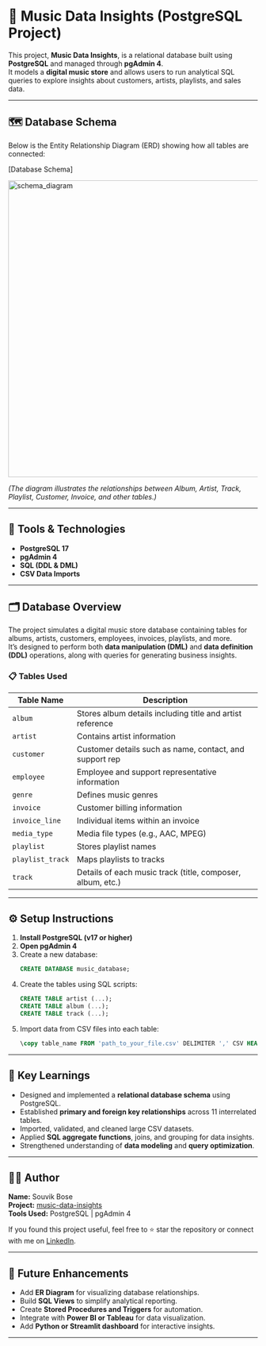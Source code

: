 # 🎵 Music Data Insights (PostgreSQL Project)

This project, **Music Data Insights**, is a relational database built using **PostgreSQL** and managed through **pgAdmin 4**.  
It models a **digital music store** and allows users to run analytical SQL queries to explore insights about customers, artists, playlists, and sales data.

---

## 🗺️ Database Schema
Below is the Entity Relationship Diagram (ERD) showing how all tables are connected:

[Database Schema]

<img width="594" height="598" alt="schema_diagram" src="https://github.com/user-attachments/assets/033a9bc1-43bc-4019-b79b-7049bf6a2cda" />


*(The diagram illustrates the relationships between Album, Artist, Track, Playlist, Customer, Invoice, and other tables.)*

---

## 🧰 Tools & Technologies

- **PostgreSQL 17**
- **pgAdmin 4**
- **SQL (DDL & DML)**
- **CSV Data Imports**

---

## 🗂️ Database Overview

The project simulates a digital music store database containing tables for albums, artists, customers, employees, invoices, playlists, and more.  
It’s designed to perform both **data manipulation (DML)** and **data definition (DDL)** operations, along with queries for generating business insights.

### 📋 Tables Used

| Table Name | Description |
|-------------|--------------|
| `album` | Stores album details including title and artist reference |
| `artist` | Contains artist information |
| `customer` | Customer details such as name, contact, and support rep |
| `employee` | Employee and support representative information |
| `genre` | Defines music genres |
| `invoice` | Customer billing information |
| `invoice_line` | Individual items within an invoice |
| `media_type` | Media file types (e.g., AAC, MPEG) |
| `playlist` | Stores playlist names |
| `playlist_track` | Maps playlists to tracks |
| `track` | Details of each music track (title, composer, album, etc.) |

---

## ⚙️ Setup Instructions

1. **Install PostgreSQL (v17 or higher)**  
2. **Open pgAdmin 4**
3. Create a new database:
   ```sql
   CREATE DATABASE music_database;
   ```
4. Create the tables using SQL scripts:
   ```sql
   CREATE TABLE artist (...);
   CREATE TABLE album (...);
   CREATE TABLE track (...);
   ```
5. Import data from CSV files into each table:
   ```sql
   \copy table_name FROM 'path_to_your_file.csv' DELIMITER ',' CSV HEADER;
   ```

---

## 🧠 Key Learnings

- Designed and implemented a **relational database schema** using PostgreSQL.  
- Established **primary and foreign key relationships** across 11 interrelated tables.  
- Imported, validated, and cleaned large CSV datasets.  
- Applied **SQL aggregate functions**, joins, and grouping for data insights.  
- Strengthened understanding of **data modeling** and **query optimization**.

---

## 👨‍💻 Author

**Name:** Souvik Bose  
**Project:** [music-data-insights](https://github.com/yourusername/music-data-insights)  
**Tools Used:** PostgreSQL | pgAdmin 4  

If you found this project useful, feel free to ⭐ star the repository or connect with me on [LinkedIn](https://www.linkedin.com/in/souvik-bose-7272ab1b3/). 

---

## 🚀 Future Enhancements

- Add **ER Diagram** for visualizing database relationships.  
- Build **SQL Views** to simplify analytical reporting.  
- Create **Stored Procedures and Triggers** for automation.  
- Integrate with **Power BI or Tableau** for data visualization.  
- Add **Python or Streamlit dashboard** for interactive insights.  

---
